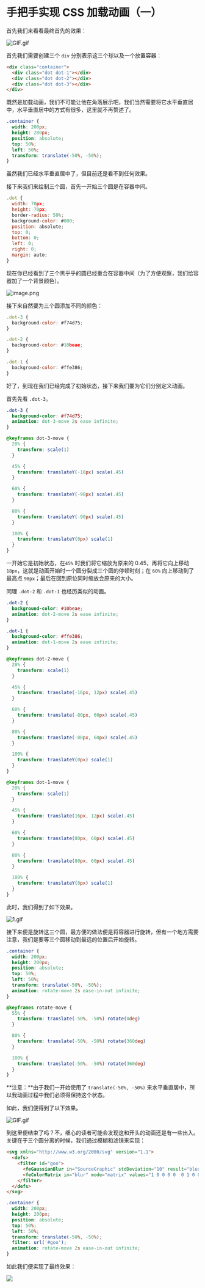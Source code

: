 # 手把手实现 CSS 加载动画（一）
首先我们来看看最终首先的效果：

![GIF.gif](https://cdn.nlark.com/yuque/0/2022/gif/22793328/1659837927616-3027ba48-98fd-45eb-94ea-6fe4505104c5.gif#clientId=u5249113b-b2de-4&crop=0&crop=0&crop=1&crop=1&from=drop&id=u0b39e12f&margin=%5Bobject%20Object%5D&name=GIF.gif&originHeight=409&originWidth=607&originalType=binary&ratio=1&rotation=0&showTitle=false&size=192210&status=done&style=none&taskId=u67a739aa-0849-4a52-8db3-6c4540e7fc0&title=)

首先我们需要创建三个 `div` 分别表示这三个球以及一个放置容器：

```html
<div class="container">
  <div class="dot dot-1"></div>
  <div class="dot dot-2"></div>
  <div class="dot dot-3"></div>
</div>
```

既然是加载动画，我们不可能让他在角落展示吧，我们当然需要将它水平垂直居中，水平垂直居中的方式有很多，这里就不再赘述了。

```css
.container {
  width: 200px;
  height: 200px;
  position: absolute;
  top: 50%;
  left: 50%;
  transform: translate(-50%, -50%);
}
```

虽然我们已经水平垂直居中了，但目前还是看不到任何效果。

接下来我们来绘制三个圆，首先一开始三个圆是在容器中间。

```javascript
.dot {
  width: 70px;
  height: 70px;
  border-radius: 50%;
  background-color: #000;
  position: absolute;
  top: 0;
  bottom: 0;
  left: 0;
  right: 0;
  margin: auto;
}
```

现在你已经看到了三个黑乎乎的圆已经重合在容器中间（为了方便观察，我们给容器加了一个背景颜色）。

![image.png](https://cdn.nlark.com/yuque/0/2022/png/22793328/1659846034878-897581d6-5032-49b5-aa0c-cd46ef46b60a.png#clientId=u5249113b-b2de-4&crop=0&crop=0&crop=1&crop=1&from=paste&height=223&id=u8f1b5f74&margin=%5Bobject%20Object%5D&name=image.png&originHeight=279&originWidth=308&originalType=binary&ratio=1&rotation=0&showTitle=false&size=2231&status=done&style=none&taskId=u0b981969-d13f-4b49-9f9e-dc185b88d66&title=&width=246.4)

接下来自然要为三个圆添加不同的颜色：

```javascript
.dot-3 {
  background-color: #f74d75;
}

.dot-2 {
  background-color: #10beae;
}

.dot-1 {
  background-color: #ffe386;
}
```

好了，到现在我们已经完成了初始状态，接下来我们要为它们分别定义动画。

首先先看 `.dot-3`。

```css
.dot-3 {
  background-color: #f74d75;
  animation: dot-3-move 2s ease infinite;
}

@keyframes dot-3-move {
  20% {
    transform: scale(1)
  }

  45% {
    transform: translateY(-18px) scale(.45)
  }

  60% {
    transform: translateY(-90px) scale(.45)
  }

  80% {
    transform: translateY(-90px) scale(.45)
  }

  100% {
    transform: translateY(0px) scale(1)
  }
}
```

一开始它是初始状态，在`45%` 时我们将它缩放为原来的 0.45，再将它向上移动 `18px`，这就是动画开始时一个圆分裂成三个圆的停顿时刻；在 `60%` 向上移动到了最高点 `90px`；最后在回到原位同时缩放会原来的大小。

同理 `.dot-2` 和 `.dot-1` 也经历类似的动画。

```css
.dot-2 {
  background-color: #10beae;
  animation: dot-2-move 2s ease infinite;
}

.dot-1 {
  background-color: #ffe386;
  animation: dot-1-move 2s ease infinite;
}

@keyframes dot-2-move {
  20% {
    transform: scale(1)
  }

  45% {
    transform: translate(-16px, 12px) scale(.45)
  }

  60% {
    transform: translate(-80px, 60px) scale(.45)
  }

  80% {
    transform: translate(-80px, 60px) scale(.45)
  }

  100% {
    transform: translateY(0px) scale(1)
  }
}

@keyframes dot-1-move {
  20% {
    transform: scale(1)
  }

  45% {
    transform: translate(16px, 12px) scale(.45)
  }

  60% {
    transform: translate(80px, 60px) scale(.45)
  }

  80% {
    transform: translate(80px, 60px) scale(.45)
  }

  100% {
    transform: translateY(0px) scale(1)
  }
}
```

此时，我们得到了如下效果。

![1.gif](https://cdn.nlark.com/yuque/0/2022/gif/22793328/1659847296242-b58ec058-5003-4e5f-86bc-750b73f7abe6.gif#clientId=u5249113b-b2de-4&crop=0&crop=0&crop=1&crop=1&from=paste&height=242&id=u861b2257&margin=%5Bobject%20Object%5D&name=1.gif&originHeight=303&originWidth=507&originalType=binary&ratio=1&rotation=0&showTitle=false&size=51367&status=done&style=none&taskId=u44b65d62-c056-41c9-b80c-1b5a9b3e8ef&title=&width=405.6)

接下来便是旋转这三个圆，最方便的做法便是将容器进行旋转，但有一个地方需要注意，我们是要等三个圆移动到最远的位置后开始旋转。

```css
.container {
  width: 200px;
  height: 200px;
  position: absolute;
  top: 50%;
  left: 50%;
  transform: translate(-50%, -50%);
  animation: rotate-move 2s ease-in-out infinite;
}

@keyframes rotate-move {
  55% {
    transform: translate(-50%, -50%) rotate(0deg)
  }

  80% {
    transform: translate(-50%, -50%) rotate(360deg)
  }

  100% {
    transform: translate(-50%, -50%) rotate(360deg)
  }
}
```

**注意：**由于我们一开始使用了 `translate(-50%, -50%)` 来水平垂直居中，所以我动画过程中我们必须得保持这个状态。

如此，我们便得到了以下效果。

![GIF.gif](https://cdn.nlark.com/yuque/0/2022/gif/22793328/1659847787686-07621ee4-c923-40cc-b38f-2c3f589049d9.gif#clientId=u5249113b-b2de-4&crop=0&crop=0&crop=1&crop=1&from=paste&height=242&id=u57a6b294&margin=%5Bobject%20Object%5D&name=GIF.gif&originHeight=303&originWidth=507&originalType=binary&ratio=1&rotation=0&showTitle=false&size=58940&status=done&style=none&taskId=ub7447997-d0fd-47c2-b067-a330424bca2&title=&width=405.6)

到这里便结束了吗？不，细心的读者可能会发现这和开头的动画还是有一些出入。关键在于三个圆分离的时候，我们通过模糊和滤镜来实现：

```html
<svg xmlns="http://www.w3.org/2000/svg" version="1.1">
  <defs>
    <filter id="goo">
      <feGaussianBlur in="SourceGraphic" stdDeviation="10" result="blur" />
      <feColorMatrix in="blur" mode="matrix" values="1 0 0 0 0  0 1 0 0 0  0 0 1 0 0  0 0 0 21 -7" />
    </filter>
  </defs>
</svg>
```

```css
.container {
  width: 200px;
  height: 200px;
  position: absolute;
  top: 50%;
  left: 50%;
  transform: translate(-50%, -50%);
  filter: url('#goo');
  animation: rotate-move 2s ease-in-out infinite;
}
```

如此我们便实现了最终效果：

![](https://cdn.nlark.com/yuque/0/2022/gif/22793328/1659837927616-3027ba48-98fd-45eb-94ea-6fe4505104c5.gif#crop=0&crop=0&crop=1&crop=1&from=url&id=EOpwr&margin=%5Bobject%20Object%5D&originHeight=409&originWidth=607&originalType=binary&ratio=1&rotation=0&showTitle=false&status=done&style=none&title=)



